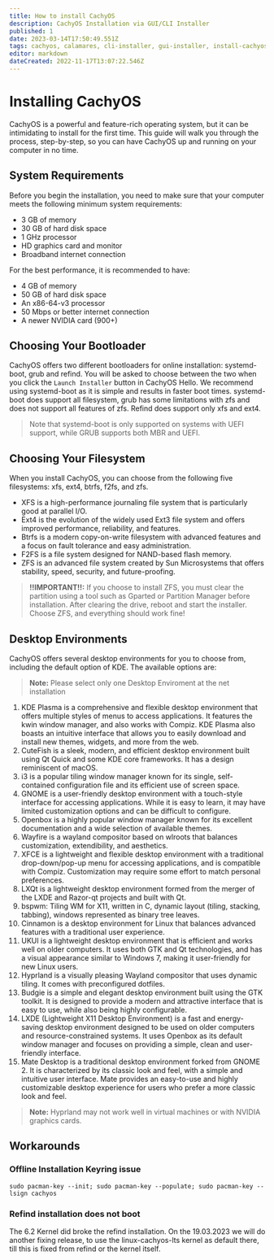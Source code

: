 ```yaml
---
title: How to install CachyOS
description: CachyOS Installation via GUI/CLI Installer
published: 1
date: 2023-03-14T17:50:49.551Z
tags: cachyos, calamares, cli-installer, gui-installer, install-cachyos
editor: markdown
dateCreated: 2022-11-17T13:07:22.546Z
---
```


# Installing CachyOS

CachyOS is a powerful and feature-rich operating system, but it can be intimidating to install for the first time. This guide will walk you through the process, step-by-step, so you can have CachyOS up and running on your computer in no time.

## System Requirements

Before you begin the installation, you need to make sure that your computer meets the following minimum system requirements:

- 3 GB of memory
- 30 GB of hard disk space
- 1 GHz processor
- HD graphics card and monitor
- Broadband internet connection

For the best performance, it is recommended to have:

- 4 GB of memory
- 50 GB of hard disk space
- An x86-64-v3 processor
- 50 Mbps or better internet connection
- A newer NVIDIA card (900+)

## Choosing Your Bootloader

CachyOS offers two different bootloaders for online installation: systemd-boot, grub and refind. You will be asked to choose between the two when you click the `Launch Installer` button in CachyOS Hello. We recommend using systemd-boot as it is simple and results in faster boot times.
systemd-boot does support all filesystem, grub has some limitations with zfs and does not support all features of zfs. Refind does support only xfs and ext4.

> Note that systemd-boot is only supported on systems with UEFI support, while GRUB supports both MBR and UEFI.

## Choosing Your Filesystem

When you install CachyOS, you can choose from the following five filesystems: xfs, ext4, btrfs, f2fs, and zfs.

- XFS is a high-performance journaling file system that is particularly good at parallel I/O.
- Ext4 is the evolution of the widely used Ext3 file system and offers improved performance, reliability, and features.
- Btrfs is a modern copy-on-write filesystem with advanced features and a focus on fault tolerance and easy administration.
- F2FS is a file system designed for NAND-based flash memory.
- ZFS is an advanced file system created by Sun Microsystems that offers stability, speed, security, and future-proofing.

> **!!IMPORTANT!!:**
> If you choose to install ZFS, you must clear the partition using a tool such as Gparted or Partition Manager before installation. After clearing the drive, reboot and start the installer. Choose ZFS, and everything should work fine!

## Desktop Environments

CachyOS offers several desktop environments for you to choose from, including the default option of KDE. The available options are:

> **Note:** Please select only one Desktop Enviroment at the net installation

1.  KDE Plasma is a comprehensive and flexible desktop environment that offers multiple styles of menus to access applications. It features the kwin window manager, and also works with Compiz. KDE Plasma also boasts an intuitive interface that allows you to easily download and install new themes, widgets, and more from the web.
2.  CuteFish is a sleek, modern, and efficient desktop environment built using Qt Quick and some KDE core frameworks. It has a design reminiscent of macOS.
3.  i3 is a popular tiling window manager known for its single, self-contained configuration file and its efficient use of screen space.
4.  GNOME is a user-friendly desktop environment with a touch-style interface for accessing applications. While it is easy to learn, it may have limited customization options and can be difficult to configure.
5.  Openbox is a highly popular window manager known for its excellent documentation and a wide selection of available themes.
6.  Wayfire is a wayland compositor based on wlroots that balances customization, extendibility, and aesthetics.
7.  XFCE is a lightweight and flexible desktop environment with a traditional drop-down/pop-up menu for accessing applications, and is compatible with Compiz. Customization may require some effort to match personal preferences.
8.  LXQt is a lightweight desktop environment formed from the merger of the LXDE and Razor-qt projects and built with Qt.
9.  bspwm: Tiling WM for X11, written in C, dynamic layout (tiling, stacking, tabbing), windows represented as binary tree leaves.
10. Cinnamon is a desktop environment for Linux that balances advanced features with a traditional user experience.
11. UKUI is a lightweight desktop environment that is efficient and works well on older computers. It uses both GTK and Qt technologies, and has a visual appearance similar to Windows 7, making it user-friendly for new Linux users.
12. Hyprland is a visually pleasing Wayland compositor that uses dynamic tiling. It comes with preconfigured dotfiles.
13. Budgie is a simple and elegant desktop environment built using the GTK toolkit. It is designed to provide a modern and attractive interface that is easy to use, while also being highly configurable.
14. LXDE (Lightweight X11 Desktop Environment) is a fast and energy-saving desktop environment designed to be used on older computers and resource-constrained systems. It uses Openbox as its default window manager and focuses on providing a simple, clean and user-friendly interface.
15. Mate Desktop is a traditional desktop environment forked from GNOME 2. It is characterized by its classic look and feel, with a simple and intuitive user interface. Mate provides an easy-to-use and highly customizable desktop experience for users who prefer a more classic look and feel.

> **Note:** Hyprland may not work well in virtual machines or with NVIDIA graphics cards.

## Workarounds

### Offline Installation Keyring issue

```
sudo pacman-key --init; sudo pacman-key --populate; sudo pacman-key --lsign cachyos
```

### Refind installation does not boot

The 6.2 Kernel did broke the refind installation. On the 19.03.2023 we will do another fixing release, to use the linux-cachyos-lts kernel as default there, till this is fixed from refind or the kernel itself.
